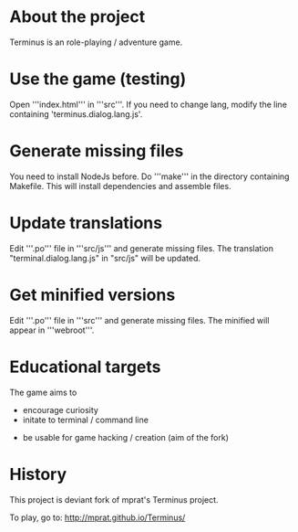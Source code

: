 About the project
=================
Terminus is an role-playing / adventure game.

Use the game (testing)
======================
Open '''index.html''' in '''src'''.
If you need to change lang,
modify the line containing 'terminus.dialog.lang.js'.

Generate missing files
======================
You need to install NodeJs before.
Do '''make''' in the directory containing Makefile.
This will install dependencies and assemble files.

Update translations
===================
Edit '''.po''' file in '''src/js''' and generate missing files.
The translation "terminal.dialog.lang.js" in "src/js" will be updated.

Get minified versions
=====================
Edit '''.po''' file in '''src''' and generate missing files.
The minified will appear in '''webroot'''.

Educational targets
===================
The game aims to
- encourage curiosity
- initate to terminal / command line
+ be usable for game hacking / creation (aim of the fork)

History
=======
This project is deviant fork of mprat's Terminus project.

To play, go to: http://mprat.github.io/Terminus/
